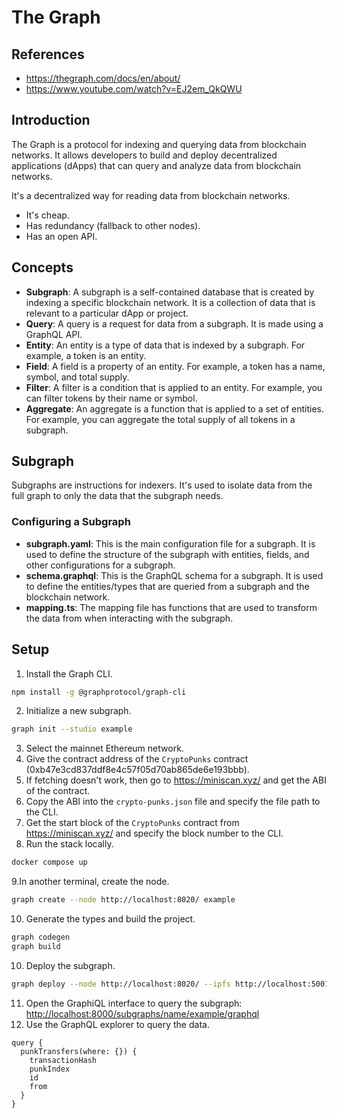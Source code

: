 # The Graph

## References

- <https://thegraph.com/docs/en/about/>
- <https://www.youtube.com/watch?v=EJ2em_QkQWU>

## Introduction

The Graph is a protocol for indexing and querying data from blockchain networks. It allows developers to build and deploy decentralized applications (dApps) that can query and analyze data from blockchain networks.

It's a decentralized way for reading data from blockchain networks.

- It's cheap.
- Has redundancy (fallback to other nodes).
- Has an open API.

## Concepts

- **Subgraph**: A subgraph is a self-contained database that is created by indexing a specific blockchain network. It is a collection of data that is relevant to a particular dApp or project.
- **Query**: A query is a request for data from a subgraph. It is made using a GraphQL API.
- **Entity**: An entity is a type of data that is indexed by a subgraph. For example, a token is an entity.
- **Field**: A field is a property of an entity. For example, a token has a name, symbol, and total supply.
- **Filter**: A filter is a condition that is applied to an entity. For example, you can filter tokens by their name or symbol.
- **Aggregate**: An aggregate is a function that is applied to a set of entities. For example, you can aggregate the total supply of all tokens in a subgraph.

## Subgraph

Subgraphs are instructions for indexers. It's used to isolate data from the full graph to only the data that the subgraph needs.

### Configuring a Subgraph

- **subgraph.yaml**: This is the main configuration file for a subgraph. It is used to define the structure of the subgraph with entities, fields, and other configurations for a subgraph.
- **schema.graphql**: This is the GraphQL schema for a subgraph. It is used to define the entities/types that are queried from a subgraph and the blockchain network.
- **mapping.ts**: The mapping file has functions that are used to transform the data from when interacting with the subgraph.

## Setup

1. Install the Graph CLI.

```sh
npm install -g @graphprotocol/graph-cli
```

2. Initialize a new subgraph.

```sh
graph init --studio example
```

3. Select the mainnet Ethereum network.
4. Give the contract address of the `CryptoPunks` contract (0xb47e3cd837ddf8e4c57f05d70ab865de6e193bbb).
5. If fetching doesn't work, then go to https://miniscan.xyz/ and get the ABI of the contract.
6. Copy the ABI into the `crypto-punks.json` file and specify the file path to the CLI.
7. Get the start block of the `CryptoPunks` contract from https://miniscan.xyz/ and specify the block number to the CLI.
8. Run the stack locally.

```sh
docker compose up
```

9.In another terminal, create the node.

```sh
graph create --node http://localhost:8020/ example
```

10. Generate the types and build the project.

```sh
graph codegen
graph build
```

10. Deploy the subgraph.

```sh
graph deploy --node http://localhost:8020/ --ipfs http://localhost:5001 example
```

11. Open the GraphiQL interface to query the subgraph: <http://localhost:8000/subgraphs/name/example/graphql>
12. Use the GraphQL explorer to query the data.

```gql
query {
  punkTransfers(where: {}) {
    transactionHash
    punkIndex
    id
    from
  }
}
```
